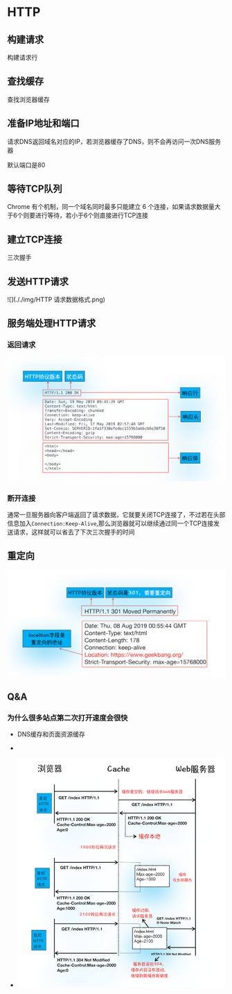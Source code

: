 # HTTP

## 构建请求

构建请求行

## 查找缓存

查找浏览器缓存

## 准备IP地址和端口

请求DNS返回域名对应的IP，若浏览器缓存了DNS，则不会再访问一次DNS服务器

默认端口是80

## 等待TCP队列

Chrome 有个机制，同一个域名同时最多只能建立 6 个连接，如果请求数据量大于6个则要进行等待，若小于6个则直接进行TCP连接

## 建立TCP连接

三次握手

## 发送HTTP请求

![](././img/HTTP 请求数据格式.png)


## 服务端处理HTTP请求

### 返回请求

![](./img/service_response_format.png)

### 断开连接

通常一旦服务器向客户端返回了请求数据，它就要关闭TCP连接了，不过若在头部信息加入`Connection:Keep-Alive`,那么浏览器就可以继续通过同一个TCP连接发送请求，这样就可以省去了下次三次握手的时间

## 重定向

![](./img/redirect.png)

## Q&A

### 为什么很多站点第二次打开速度会很快

+ DNS缓存和页面资源缓存

+ [HTTP缓存]: https://developer.mozilla.org/zh-CN/docs/Web/HTTP/Caching_FAQ

  

+ ![](./img/browser_resource_cache.png)
